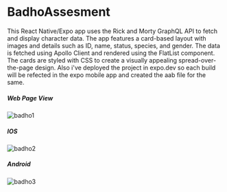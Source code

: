 # BadhoAssesment
This React Native/Expo app uses the Rick and Morty GraphQL API to fetch and display character data. The app features a card-based layout with images and details such as ID, name, status, species, and gender. The data is fetched using Apollo Client and rendered using the FlatList component. The cards are styled with CSS to create a visually appealing spread-over-the-page design. Also i've deployed the project in expo.dev so each build will be refected in the expo mobile app and created the aab file for the same.

##### Web Page View
![badho1](https://github.com/lchetanlc/BadhoAssesment/assets/81949498/60a2783e-5b41-47d4-9d9d-d0ceb435860e)

##### IOS
![badho2](https://github.com/lchetanlc/BadhoAssesment/assets/81949498/89ddd31e-1712-4e76-bcae-583740755ba6)

##### Android
![badho3](https://github.com/lchetanlc/BadhoAssesment/assets/81949498/880084c8-f6f8-4c8c-b5be-2b7fa4ce58a8)
